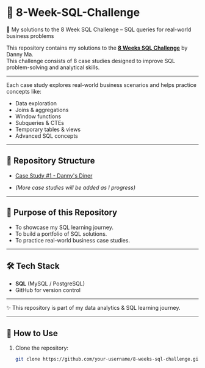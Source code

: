 # 🍜 8-Week-SQL-Challenge

 🚀 My solutions to the 8 Week SQL Challenge – SQL queries for real-world business problems

This repository contains my solutions to the **[8 Weeks SQL Challenge](https://8weeksqlchallenge.com/)** by Danny Ma.  
This challenge consists of 8 case studies designed to improve SQL problem-solving and analytical skills.  

---

Each case study explores real-world business scenarios and helps practice concepts like:  
- Data exploration  
- Joins & aggregations  
- Window functions  
- Subqueries & CTEs  
- Temporary tables & views  
- Advanced SQL concepts  

---

## 📂 Repository Structure

- [Case Study #1 - Danny's Diner](Cast%20Study%20%231%20-%20Danny's%20Diner/README.md)

- *(More case studies will be added as I progress)*  

---

## 🚀 Purpose of this Repository
- To showcase my SQL learning journey.  
- To build a portfolio of SQL solutions.  
- To practice real-world business case studies.  

---

## 🛠️ Tech Stack
- **SQL** (MySQL / PostgreSQL)  
- GitHub for version control  

---

✨ This repository is part of my data analytics & SQL learning journey.  

---

## 📖 How to Use  
1. Clone the repository:  
   ```bash
   git clone https://github.com/your-username/8-weeks-sql-challenge.git

